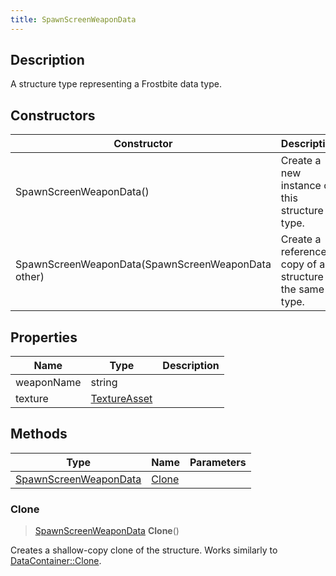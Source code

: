```yaml
---
title: SpawnScreenWeaponData
---
```

## Description

A structure type representing a Frostbite data type.

## Constructors

| Constructor                                        | Description                                              |
| -------------------------------------------------- | -------------------------------------------------------- |
| SpawnScreenWeaponData()                            | Create a new instance of this structure type.            |
| SpawnScreenWeaponData(SpawnScreenWeaponData other) | Create a reference copy of a structure of the same type. |

## Properties

| Name       | Type                         | Description |
| ---------- | ---------------------------- | ----------- |
| weaponName | string                       |             |
| texture    | [TextureAsset](TextureAsset) |             |

## Methods

| Type                                           | Name            | Parameters |
| ---------------------------------------------- | --------------- | ---------- |
| [SpawnScreenWeaponData](SpawnScreenWeaponData) | [Clone](#clone) |            |

### Clone

> [SpawnScreenWeaponData](SpawnScreenWeaponData) **Clone**()

Creates a shallow-copy clone of the structure. Works similarly to [DataContainer::Clone](/vext/ref/shared/class/datacontainer#clone).
